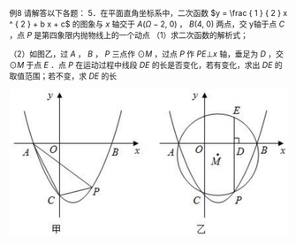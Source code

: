 例8 请解答以下各题： 5．在平面直角坐标系中，二次函数 $y = \frac { 1 } { 2 } x ^ { 2 } + b x + c$ 的图象与 $x$ 轴交于 $A ( \mathit { \Omega } - 2 , \ 0 )$ ， $B ( 4 , \ 0 )$ 两点，交 y轴于点 $C$ ，点 $P$ 是第四象限内抛物线上的一个动点
（1）求二次函数的解析式；

（2）如图乙，过 $A$ ， $B$ ， $P$ 三点作 $\odot M$ ，过点 $P$ 作 $P E \bot x$ 轴，垂足为 $D$ ，交 $\odot M$ 于点 $E$ ．点 $P$ 在运动过程中线段 $D E$ 的长是否变化，若有变化，求出 $D E$ 的取值范围；若不变，求 $D E$ 的长

![](<../../qs_image_DB/专题3-1_二次函数中的10类定值、定点问题（解析版）/3d693fae12c74172ee8152dfcbaec1c53fdc4eff1d61d1b4001529827ea759e3.jpg>)
